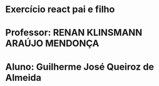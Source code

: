 # Exercício react pai e filho
# Professor: RENAN KLINSMANN ARAÚJO MENDONÇA
# Aluno: Guilherme José Queiroz de Almeida

